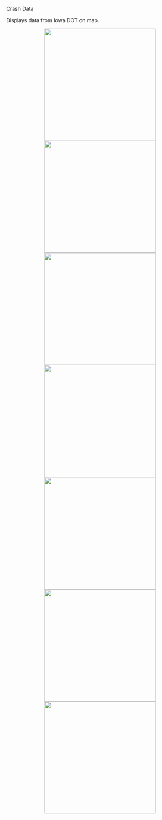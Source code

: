 Crash Data

Displays data from Iowa DOT on map.
<div style="text-align:center">
<img src="/crashdata-1.png" width="300">
<img src="/crashdata-2.png" width="300">
<img src="/crashdata-3.png" width="300">
<img src="/crashdata-4.png" width="300">
<img src="/crashdata-5.png" width="300">
<img src="/crashdata-6.png" width="300">
<img src="/crashdata-7.png" width="300">
</div>
